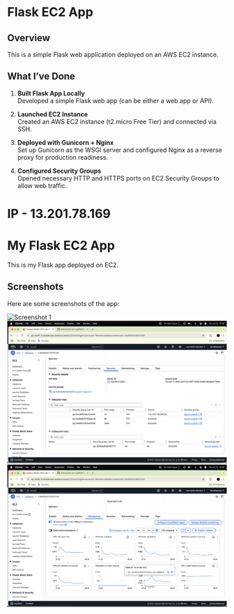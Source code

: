 
# Flask EC2 App

## Overview

This is a simple Flask web application deployed on an AWS EC2 instance.

## What I’ve Done

1. **Built Flask App Locally**  
   Developed a simple Flask web app (can be either a web app or API).

2. **Launched EC2 Instance**  
   Created an AWS EC2 instance (t2.micro Free Tier) and connected via SSH.

3. **Deployed with Gunicorn + Nginx**  
   Set up Gunicorn as the WSGI server and configured Nginx as a reverse proxy for production readiness.

4. **Configured Security Groups**  
   Opened necessary HTTP and HTTPS ports on EC2 Security Groups to allow web traffic.
   
IP - 13.201.78.169
=======
# My Flask EC2 App

This is my Flask app deployed on EC2.

## Screenshots

Here are some screenshots of the app:

![Screenshot 1](images/Screenshot1.png)
![Screenshot 2](images/Screenshot2.png)
![Screenshot 3](images/Screenshot3.png)


